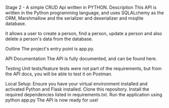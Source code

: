 Stage 2 - A simple CRUD Api written in PYTHON.
Description
This API is written in the Python programming language, and uses SQLALchemy as the ORM, Marshmallow and the serializer and deserializer and msqlite database.

It allows a user to create a person, find a person, update a person and also delete a person's data from the database.

Outline
The project's entry point is app.py.



API Documentation
The API is fully documented, and can be found here.

Testing
Unit tests/feature tests were not part of the requirements, but from the API docs, you will be able to test it on Postman.

Local Setup:
Ensure you have your virtual environment installed and activated
Python and Flask installed.
Clone this repository.
Install the required dependencies listed in requirements.txt.
Run the application using python app.py
The API is now ready for use!